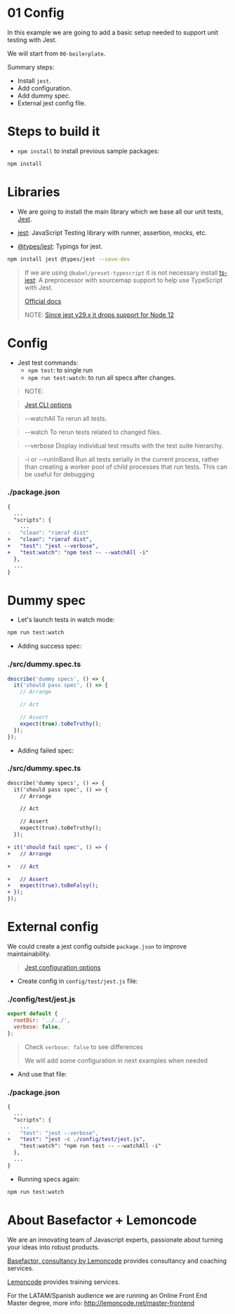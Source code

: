 # 01 Config

In this example we are going to add a basic setup needed to support unit testing with Jest.

We will start from `00-boilerplate`.

Summary steps:

- Install `jest`.
- Add configuration.
- Add dummy spec.
- External jest config file.

# Steps to build it

- `npm install` to install previous sample packages:

```bash
npm install
```

# Libraries

- We are going to install the main library which we base all our unit tests, [Jest](https://facebook.github.io/jest/en/).

- [jest](https://github.com/facebook/jest): JavaScript Testing library with runner, assertion, mocks, etc.
- [@types/jest](https://github.com/DefinitelyTyped/DefinitelyTyped/tree/df38f202a0185eadfb6012e47dd91f8975eb6151/types/jest): Typings for jest.

```bash
npm install jest @types/jest --save-dev
```

> If we are using `@babel/preset-typescript` it is not necessary install [ts-jest](https://github.com/kulshekhar/ts-jest): A preprocessor with sourcemap support to help use TypeScript with Jest.
>
> [Official docs](https://jestjs.io/docs/getting-started#using-typescript)
>
> NOTE: [Since jest v29.x it drops support for Node 12](https://github.com/facebook/jest/releases/tag/v29.0.0)

# Config

- Jest test commands:
  - `npm test`: to single run
  - `npm run test:watch`: to run all specs after changes.

> NOTE:

> [Jest CLI options](https://facebook.github.io/jest/docs/en/cli.html#options)

> --watchAll To rerun all tests.

> --watch To rerun tests related to changed files.

> --verbose Display individual test results with the test suite hierarchy.

> -i or --runInBand Run all tests serially in the current process, rather than creating a worker pool of child processes that run tests. This can be useful for debugging

### ./package.json

```diff
{
  ...
  "scripts": {
    ...
-   "clean": "rimraf dist"
+   "clean": "rimraf dist",
+   "test": "jest --verbose",
+   "test:watch": "npm test -- --watchAll -i"
  },
  ...
}
```

# Dummy spec

- Let's launch tests in watch mode:

```bash
npm run test:watch
```

- Adding success spec:

### ./src/dummy.spec.ts

```javascript
describe('dummy specs', () => {
  it('should pass spec', () => {
    // Arrange

    // Act

    // Assert
    expect(true).toBeTruthy();
  });
});
```

- Adding failed spec:

### ./src/dummy.spec.ts

```diff
describe('dummy specs', () => {
  it('should pass spec', () => {
    // Arrange

    // Act

    // Assert
    expect(true).toBeTruthy();
  });

+ it('should fail spec', () => {
+   // Arrange

+   // Act

+   // Assert
+   expect(true).toBeFalsy();
+ });
});
```

# External config

We could create a jest config outside `package.json` to improve maintainability.

> [Jest configuration options](https://facebook.github.io/jest/docs/en/configuration.html#options)

- Create config in `config/test/jest.js` file:

### ./config/test/jest.js

```js
export default {
  rootDir: '../../',
  verbose: false,
};

```
> Check `verbose: false` to see differences
>
> We will add some configuration in next examples when needed

- And use that file:

### ./package.json

```diff
{
  ...
  "scripts": {
    ...
-   "test": "jest --verbose",
+   "test": "jest -c ./config/test/jest.js",
    "test:watch": "npm run test -- --watchAll -i"
  },
  ...
}
```

- Running specs again:

```bash
npm run test:watch
```

# About Basefactor + Lemoncode

We are an innovating team of Javascript experts, passionate about turning your ideas into robust products.

[Basefactor, consultancy by Lemoncode](http://www.basefactor.com) provides consultancy and coaching services.

[Lemoncode](http://lemoncode.net/services/en/#en-home) provides training services.

For the LATAM/Spanish audience we are running an Online Front End Master degree, more info: http://lemoncode.net/master-frontend
